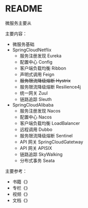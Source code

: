 # README

微服务主要从

主要内容：

* 微服务基础
* SpringCloudNetflix
  * 服务注册发现 Eureka
  * 配置中心 Config
  * 客户端负载均衡 Ribbon
  * 声明式调用 Feign
  * ~~服务限流降级熔断 Hystrix~~
  * 服务限流降级熔断 Resilience4j
  * 统一网关 Zuul
  * 链路追踪 Sleuth
* SpringCloudAlibaba
  * 服务注册发现 Nacos
  * 配置中心 Nacos
  * 客户端负载均衡 LoadBalancer
  * 远程调用 Dubbo
  * 服务限流降级熔断 Sentinel
  * API 网关 SpringCloudGatetway
  * API 网关 APISIX
  * 链路追踪 SkyWalking
  * 分布式事务 Seata

主要参考：

* 书籍《》
* 专栏《》
* 视频《》
* 文档《》
